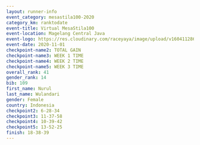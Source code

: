 ```yaml
--- 
layout: runner-info 
event_category: mesastila100-2020 
category_km: ranktodate 
event-title: Virtual MesaStila100  
event-location: Magelang Central Java 
event-logo: https://res.cloudinary.com/raceyaya/image/upload/v1604112863/3B3F7463-9336-4572-9F07-069DCA7D2527_ndaoxk.jpg 
event-date: 2020-11-01 
checkpoint-name2: TOTAL GAIN 
checkpoint-name3: WEEK 1 TIME 
checkpoint-name4: WEEK 2 TIME 
checkpoint-name5: WEEK 3 TIME 
overall_rank: 41
gender_rank: 14
bib: 109
first_name: Nurul
last_name: Wulandari
gender: Female
country: Indonesia
checkpoint2: 6-28-34
checkpoint3: 11-37-58
checkpoint4: 10-39-42
checkpoint5: 13-52-25
finish: 18-38-39
--- 
```

